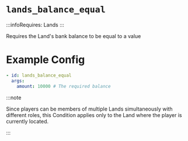 # `lands_balance_equal`
:::infoRequires:
Lands
:::

Requires the Land's bank balance to be equal to a value
# Example Config
```yaml
- id: lands_balance_equal
  args:
    amount: 10000 # The required balance
```

:::note  
  
Since players can be members of multiple Lands simultaneously with different roles, this Condition applies only to the Land where the player is currently located.

:::
